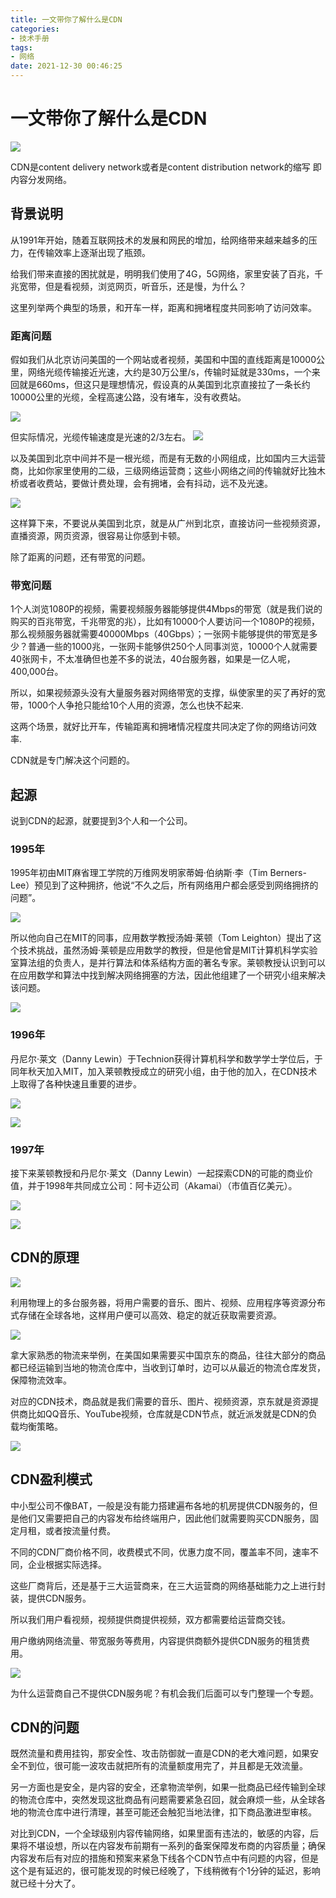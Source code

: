 ```yaml
---
title: 一文带你了解什么是CDN
categories:
- 技术手册
tags:
- 网络
date: 2021-12-30 00:46:25
---
```


# 一文带你了解什么是CDN

![](https://nginx.mostintelligentape.com/blogimg/202112/CDN/CDN_COVER.jpg)

CDN是content delivery network或者是content distribution network的缩写
即内容分发网络。

## 背景说明

从1991年开始，随着互联网技术的发展和网民的增加，给网络带来越来越多的压力，在传输效率上逐渐出现了瓶颈。

给我们带来直接的困扰就是，明明我们使用了4G，5G网络，家里安装了百兆，千兆宽带，但是看视频，浏览网页，听音乐，还是慢，为什么？

这里列举两个典型的场景，和开车一样，距离和拥堵程度共同影响了访问效率。

### 距离问题

假如我们从北京访问美国的一个网站或者视频，美国和中国的直线距离是10000公里，网络光缆传输接近光速，大约是30万公里/s，传输时延就是330ms，一个来回就是660ms，但这只是理想情况，假设真的从美国到北京直接拉了一条长约10000公里的光缆，全程高速公路，没有堵车，没有收费站。

![](https://nginx.mostintelligentape.com/blogimg/202112/CDN/65B21362-3E95-47FF-8466-D6BC43A65AE8.png)

但实际情况，光缆传输速度是光速的2/3左右。
![](https://nginx.mostintelligentape.com/blogimg/202112/CDN/3C139FC7-9606-4345-9848-D48A28577433.png)

以及美国到北京中间并不是一根光缆，而是有无数的小网组成，比如国内三大运营商，比如你家里使用的二级，三级网络运营商；这些小网络之间的传输就好比独木桥或者收费站，要做计费处理，会有拥堵，会有抖动，远不及光速。

![](https://nginx.mostintelligentape.com/blogimg/202112/CDN/F27BA3AA-E566-444D-A394-949D6BFA5BF8.png)

这样算下来，不要说从美国到北京，就是从广州到北京，直接访问一些视频资源，直播资源，网页资源，很容易让你感到卡顿。

除了距离的问题，还有带宽的问题。

### 带宽问题

1个人浏览1080P的视频，需要视频服务器能够提供4Mbps的带宽（就是我们说的购买的百兆带宽，千兆带宽的兆），比如有10000个人要访问一个1080P的视频，那么视频服务器就需要40000Mbps（40Gbps）；一张网卡能够提供的带宽是多少？普通一些的1000兆，一张网卡能够供250个人同事浏览，10000个人就需要40张网卡，不太准确但也差不多的说法，40台服务器，如果是一亿人呢，400,000台。

所以，如果视频源头没有大量服务器对网络带宽的支撑，纵使家里的买了再好的宽带，1000个人争抢只能给10个人用的资源，怎么也快不起来.

这两个场景，就好比开车，传输距离和拥堵情况程度共同决定了你的网络访问效率.

CDN就是专门解决这个问题的。

## 起源

说到CDN的起源，就要提到3个人和一个公司。

### 1995年

1995年初由MIT麻省理工学院的万维网发明家蒂姆·伯纳斯·李（Tim Berners-Lee）预见到了这种拥挤，他说“不久之后，所有网络用户都会感受到网络拥挤的问题”。

![](https://nginx.mostintelligentape.com/blogimg/202112/CDN/EE7087B8-7C92-4F76-97CB-918B21B71AD3.png)


所以他向自己在MIT的同事，应用数学教授汤姆·莱顿（Tom Leighton）提出了这个技术挑战，虽然汤姆·莱顿是应用数学的教授，但是他曾是MIT计算机科学实验室算法组的负责人，是并行算法和体系结构方面的著名专家。莱顿教授认识到可以在应用数学和算法中找到解决网络拥塞的方法，因此他组建了一个研究小组来解决该问题。

![](https://nginx.mostintelligentape.com/blogimg/202112/CDN/943F61DD-3DE0-45A2-B178-1E23CD40A45E.png)

### 1996年

丹尼尔·莱文（Danny Lewin）于Technion获得计算机科学和数学学士学位后，于同年秋天加入MIT，加入莱顿教授成立的研究小组，由于他的加入，在CDN技术上取得了各种快速且重要的进步。

![](https://nginx.mostintelligentape.com/blogimg/202112/CDN/C35B75E8-1B55-4F3F-B399-6DA49312EC95.png)

![](https://nginx.mostintelligentape.com/blogimg/202112/CDN/03E0A2C2-BC73-43D7-B04A-FE3959D0588B.png)


### 1997年

接下来莱顿教授和丹尼尔·莱文（Danny Lewin）一起探索CDN的可能的商业价值，并于1998年共同成立公司：阿卡迈公司（Akamai）（市值百亿美元）。

![](https://nginx.mostintelligentape.com/blogimg/202112/CDN/6514A5B5-E614-4F22-A0EF-D0E0B1F70B19.png)

![](https://nginx.mostintelligentape.com/blogimg/202112/CDN/8891EB41-9D26-4449-8309-0463A898BAF2.png)

## CDN的原理
![](https://nginx.mostintelligentape.com/blogimg/202112/CDN/53248773-BBB2-4BBF-B4AA-CECF794083B0.png)

利用物理上的多台服务器，将用户需要的音乐、图片、视频、应用程序等资源分布式存储在全球各地，这样用户便可以高效、稳定的就近获取需要资源。

![](https://nginx.mostintelligentape.com/blogimg/202112/CDN/30A9C4C0-F8D0-4FE9-88DD-FE6C31CADBE8.png)

拿大家熟悉的物流来举例，在美国如果需要买中国京东的商品，往往大部分的商品都已经运输到当地的物流仓库中，当收到订单时，边可以从最近的物流仓库发货，保障物流效率。

对应的CDN技术，商品就是我们需要的音乐、图片、视频资源，京东就是资源提供商比如QQ音乐、YouTube视频，仓库就是CDN节点，就近派发就是CDN的负载均衡策略。

![](https://nginx.mostintelligentape.com/blogimg/202112/CDN/E05B2E8A-7EB2-45FD-9F5A-D7512B13E583.png)


## CDN盈利模式

中小型公司不像BAT，一般是没有能力搭建遍布各地的机房提供CDN服务的，但是他们又需要把自己的内容发布给终端用户，因此他们就需要购买CDN服务，固定月租，或者按流量付费。

不同的CDN厂商价格不同，收费模式不同，优惠力度不同，覆盖率不同，速率不同，企业根据实际选择。

这些厂商背后，还是基于三大运营商来，在三大运营商的网络基础能力之上进行封装，提供CDN服务。

所以我们用户看视频，视频提供商提供视频，双方都需要给运营商交钱。

用户缴纳网络流量、带宽服务等费用，内容提供商额外提供CDN服务的租赁费用。

![](https://nginx.mostintelligentape.com/blogimg/202112/CDN/387E1B96-8A49-4D59-84EF-67002C704090.png)

为什么运营商自己不提供CDN服务呢？有机会我们后面可以专门整理一个专题。


## CDN的问题

既然流量和费用挂钩，那安全性、攻击防御就一直是CDN的老大难问题，如果安全不到位，很可能一波攻击就把所有的流量额度用完了，并且都是无效流量。

另一方面也是安全，是内容的安全，还拿物流举例，如果一批商品已经传输到全球的物流仓库中，突然发现这批商品有问题需要紧急召回，就会麻烦一些，从全球各地的物流仓库中进行清理，甚至可能还会触犯当地法律，扣下商品激进型审核。

对比到CDN，一个全球级别内容传输网络，如果里面有违法的，敏感的内容，后果将不堪设想，所以在内容发布前期有一系列的备案保障发布商的内容质量；确保内容发布后有对应的措施和预案来紧急下线各个CDN节点中有问题的内容，但是这个是有延迟的，很可能发现的时候已经晚了，下线稍微有个1分钟的延迟，影响就已经十分大了。


